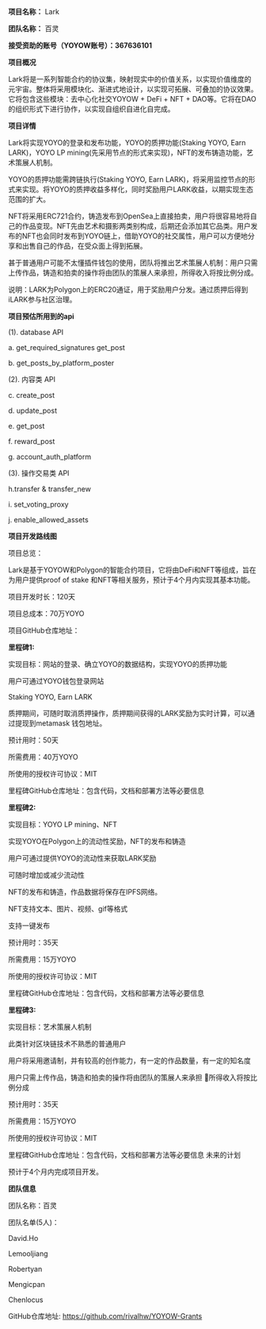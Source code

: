 
**项目名称：** Lark 

**团队名称：** 百灵

**接受资助的账号（YOYOW账号）：367636101**

**项目概况**

Lark将是一系列智能合约的协议集，映射现实中的价值关系，以实现价值维度的元宇宙。整体将采用模块化、渐进式地设计，以实现可拓展、可叠加的协议效果。它将包含这些模块：去中心化社交YOYOW + DeFi + NFT + DAO等。它将在DAO的组织形式下进行协作，以实现自组织自进化自完成。



**项目详情**

Lark将实现YOYO的登录和发布功能，YOYO的质押功能(Staking YOYO, Earn LARK)，YOYO LP mining(先采用节点的形式来实现)，NFT的发布铸造功能，艺术策展人机制。

YOYO的质押功能需跨链执行(Staking YOYO, Earn LARK)，将采用监控节点的形式来实现。将YOYO的质押收益多样化，同时奖励用户LARK收益，以期实现生态范围的扩大。

NFT将采用ERC721合约，铸造发布到OpenSea上直接拍卖，用户将很容易地将自己的作品变现。NFT先由艺术和摄影两类别构成，后期还会添加其它品类。用户发布的NFT也会同时发布到YOYO链上，借助YOYO的社交属性，用户可以方便地分享和出售自己的作品，在受众面上得到拓展。

甚于普通用户可能不太懂插件钱包的使用，团队将推出艺术策展人机制：用户只需上传作品，铸造和拍卖的操作将由团队的策展人来承担，所得收入将按比例分成。

说明：LARK为Polygon上的ERC20通证，用于奖励用户分发。通过质押后得到iLARK参与社区治理。

**项目预估所用到的api**

(1). database API

a. get_required_signatures get_post 

b. get_posts_by_platform_poster

(2). 内容类 API

c. create_post

d. update_post

e. get_post

f.   reward_post

g. account_auth_platform

 (3). 操作交易类 API
 
h.transfer & transfer_new

i.  set_voting_proxy

j. enable_allowed_assets


**项目开发路线图**

项目总览：

Lark是基于YOYOW和Polygon的智能合约项目，它将由DeFi和NFT等组成，旨在为用户提供proof of stake 和NFT等相关服务，预计于4个月内实现其基本功能。

项目开发时长：120天

项目总成本：70万YOYO

项目GitHub仓库地址：

**里程碑1:**

实现目标：网站的登录、确立YOYO的数据结构，实现YOYO的质押功能

用户可通过YOYO钱包登录网站

Staking YOYO, Earn LARK

质押期间，可随时取消质押操作，质押期间获得的LARK奖励为实时计算，可以通过提现到metamask 钱包地址。

预计用时：50天

所需费用：40万YOYO

所使用的授权许可协议：MIT

里程碑GitHub仓库地址：包含代码，文档和部署方法等必要信息

**里程碑2:**

实现目标：YOYO LP mining、NFT

实现YOYO在Polygon上的流动性奖励，NFT的发布和铸造

用户可通过提供YOYO的流动性来获取LARK奖励

可随时增加或减少流动性

NFT的发布和铸造，作品数据将保存在IPFS网络。

NFT支持文本、图片、视频、gif等格式

支持一键发布

预计用时：35天

所需费用：15万YOYO

所使用的授权许可协议：MIT

里程碑GitHub仓库地址：包含代码，文档和部署方法等必要信息

**里程碑3:**

实现目标：艺术策展人机制

此类针对区块链技术不熟悉的普通用户

用户将采用邀请制，并有较高的创作能力，有一定的作品数量，有一定的知名度

用户只需上传作品，铸造和拍卖的操作将由团队的策展人来承担
所得收入将按比例分成 

预计用时：35天

所需费用：15万YOYO

所使用的授权许可协议：MIT

里程碑GitHub仓库地址：包含代码，文档和部署方法等必要信息
未来的计划

预计于4个月内完成项目开发。




**团队信息**

团队名称：百灵

团队名单(5人)：

David.Ho

Lemooljiang

Robertyan

Mengicpan

Chenlocus


GitHub仓库地址: https://github.com/rivalhw/YOYOW-Grants
